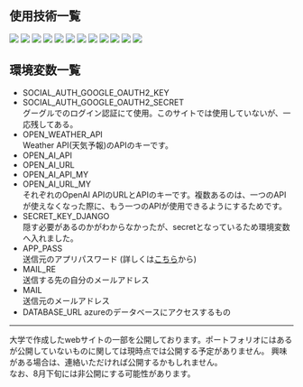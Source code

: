 ## 使用技術一覧

<div class="badge" display: flex;>
  <img src="https://img.shields.io/badge/-Html-E34F26.svg?logo=html5&style=plastic&logoColor=ffffff">
  <img src="https://img.shields.io/badge/-Css-1572B6.svg?logo=css3&style=plastic">
  <img src="https://img.shields.io/badge/-JavaScript-f7df1e.svg?logo=javascript&style=plastic&logoColor=ffffff">
  <img src="https://img.shields.io/badge/-Bootstrap-7952B3.svg?logo=bootstrap&style=plastic&logoColor=ffffff">
  <img src="https://img.shields.io/badge/-Django-092E20.svg?logo=django&style=plastic">
  <img src="https://img.shields.io/badge/-Python-3776AB.svg?logo=python&style=plastic&logoColor=ffffff">
  <img src="https://img.shields.io/badge/-OpenAI API-4B0082.svg?logo=openai&style=plastic">
  <img src="https://img.shields.io/badge/-Weather API-F39C12.svg?logo=weather&style=plastic">
  <img src="https://img.shields.io/badge/-Google Cloud-4285F4.svg?logo=google-cloud&style=plastic&logoColor=ffffff">
  <img src="https://img.shields.io/badge/-GitHub-181717.svg?logo=github&style=plastic">
  <img src="https://img.shields.io/badge/-Render-000000.svg?logo=render&style=plastic">
  <img src="https://img.shields.io/badge/-Azure-4179AF.svg?logo=Azure&style=plastic">
</div>


## 環境変数一覧
- SOCIAL_AUTH_GOOGLE_OAUTH2_KEY  
- SOCIAL_AUTH_GOOGLE_OAUTH2_SECRET  
  グーグルでのログイン認証にて使用。このサイトでは使用していないが、一応残してある。  
- OPEN_WEATHER_API  
  Weather API(天気予報)のAPIのキーです。
- OPEN_AI_API
- OPEN_AI_URL  
- OPEN_AI_API_MY  
- OPEN_AI_URL_MY  
  それぞれのOpenAI APIのURLとAPIのキーです。複数あるのは、一つのAPIが使えなくなった際に、もう一つのAPIが使用できるようにするためです。
- SECRET_KEY_DJANGO  
  隠す必要があるのかがわからなかったが、secretとなっているため環境変数へ入れました。
- APP_PASS  
  送信元のアプリパスワード (詳しくは<a href="https://support.google.com/accounts/answer/185833?hl=ja">こちら</a>から)
- MAIL_RE  
  送信する先の自分のメールアドレス
- MAIL  
  送信元のメールアドレス
- DATABASE_URL
  azureのデータベースにアクセスするもの
  
 
<hr>

大学で作成したwebサイトの一部を公開しております。ポートフォリオにはあるが公開していないものに関しては現時点では公開する予定がありません。
興味がある場合は、連絡いただければ公開するかもしれません。<br>
なお、8月下旬には非公開にする可能性があります。
